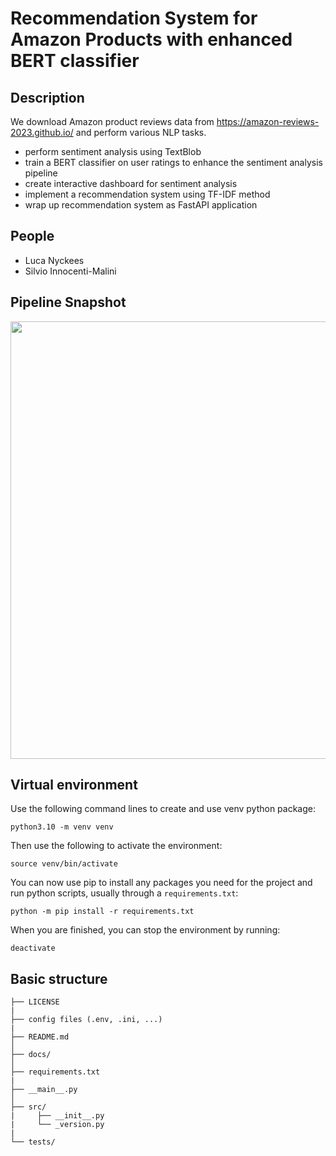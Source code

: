 # Recommendation System for Amazon Products with enhanced BERT classifier

## Description
We download Amazon product reviews data from https://amazon-reviews-2023.github.io/ and perform various NLP tasks.
- perform sentiment analysis using TextBlob
- train a BERT classifier on user ratings to enhance the sentiment analysis pipeline
- create interactive dashboard for sentiment analysis
- implement a recommendation system using TF-IDF method
- wrap up recommendation system as FastAPI application

## People
- Luca Nyckees
- Silvio Innocenti-Malini

## Pipeline Snapshot
<img src="https://github.com/LucaNyckees/recommendation_system/blob/feature/exploration/images/rs_pipeline.png?raw=true" width="700">

## Virtual environment
Use the following command lines to create and use venv python package:
```
python3.10 -m venv venv
```
Then use the following to activate the environment:
```
source venv/bin/activate
```
You can now use pip to install any packages you need for the project and run python scripts, usually through a `requirements.txt`:
```
python -m pip install -r requirements.txt
```
When you are finished, you can stop the environment by running:
```
deactivate
```

## Basic structure
```
├── LICENSE
|
├── config files (.env, .ini, ...)
|
├── README.md
│
├── docs/               
│
├── requirements.txt  
|
├── __main__.py
│
├── src/                
|     ├── __init__.py
|     └── _version.py
|
└── tests/
```

